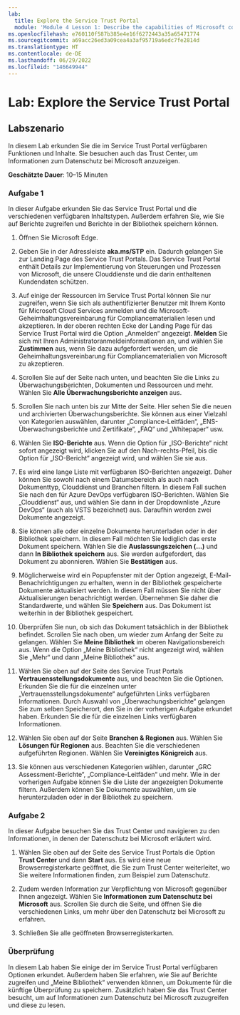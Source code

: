```yaml
---
lab:
  title: Explore the Service Trust Portal
  module: 'Module 4 Lesson 1: Describe the capabilities of Microsoft compliance solutions: Describe the compliance management capabilities of Microsoft'
ms.openlocfilehash: e760110f587b385e4e16f6272443a35a65471774
ms.sourcegitcommit: a69acc26ed3a09cea4a3af95719a6edc7fe2814d
ms.translationtype: HT
ms.contentlocale: de-DE
ms.lasthandoff: 06/29/2022
ms.locfileid: "146649944"
---
```

# <a name="lab-explore-the-service-trust-portal"></a>Lab: Explore the Service Trust Portal

## <a name="lab-scenario"></a>Labszenario

In diesem Lab erkunden Sie die im Service Trust Portal verfügbaren Funktionen und Inhalte. Sie besuchen auch das Trust Center, um Informationen zum Datenschutz bei Microsoft anzuzeigen.

**Geschätzte Dauer**: 10–15 Minuten

### <a name="task-1"></a>Aufgabe 1

In dieser Aufgabe erkunden Sie das Service Trust Portal und die verschiedenen verfügbaren Inhaltstypen. Außerdem erfahren Sie, wie Sie auf Berichte zugreifen und Berichte in der Bibliothek speichern können.

1. Öffnen Sie Microsoft Edge.

1. Geben Sie in der Adressleiste **aka.ms/STP** ein.  Dadurch gelangen Sie zur Landing Page des Service Trust Portals. Das Service Trust Portal enthält Details zur Implementierung von Steuerungen und Prozessen von Microsoft, die unsere Clouddienste und die darin enthaltenen Kundendaten schützen.

1. Auf einige der Ressourcen im Service Trust Portal können Sie nur zugreifen, wenn Sie sich als authentifizierter Benutzer mit Ihrem Konto für Microsoft Cloud Services anmelden und die Microsoft-Geheimhaltungsvereinbarung für Compliancematerialien lesen und akzeptieren. In der oberen rechten Ecke der Landing Page für das Service Trust Portal wird die Option „Anmelden“ angezeigt.  **Melden** Sie sich mit Ihren Administratoranmeldeinformationen an, und wählen Sie **Zustimmen** aus, wenn Sie dazu aufgefordert werden, um die Geheimhaltungsvereinbarung für Compliancematerialien von Microsoft zu akzeptieren.

1. Scrollen Sie auf der Seite nach unten, und beachten Sie die Links zu Überwachungsberichten, Dokumenten und Ressourcen und mehr.  Wählen Sie **Alle Überwachungsberichte anzeigen** aus.

1. Scrollen Sie nach unten bis zur Mitte der Seite. Hier sehen Sie die neuen und archivierten Überwachungsberichte.  Sie können aus einer Vielzahl von Kategorien auswählen, darunter „Compliance-Leitfäden“, „ENS-Überwachungsberichte und Zertifikate“, „FAQ“ und „Whitepaper“ usw.

1. Wählen Sie **ISO-Berichte** aus.  Wenn die Option für „ISO-Berichte“ nicht sofort angezeigt wird, klicken Sie auf den Nach-rechts-Pfeil, bis die Option für „ISO-Bericht“ angezeigt wird, und wählen Sie sie aus.

1. Es wird eine lange Liste mit verfügbaren ISO-Berichten angezeigt. Daher können Sie sowohl nach einem Datumsbereich als auch nach Dokumenttyp, Clouddienst und Branchen filtern.  In diesem Fall suchen Sie nach den für Azure DevOps verfügbaren ISO-Berichten.  Wählen Sie „Clouddienst“ aus, und wählen Sie dann in der Dropdownliste „Azure DevOps“ (auch als VSTS bezeichnet) aus.  Daraufhin werden zwei Dokumente angezeigt.

1. Sie können alle oder einzelne Dokumente herunterladen oder in der Bibliothek speichern.  In diesem Fall möchten Sie lediglich das erste Dokument speichern.  Wählen Sie die **Auslassungszeichen (...)** und dann **In Bibliothek speichern** aus.  Sie werden aufgefordert, das Dokument zu abonnieren. Wählen Sie **Bestätigen** aus.

1. Möglicherweise wird ein Popupfenster mit der Option angezeigt, E-Mail-Benachrichtigungen zu erhalten, wenn in der Bibliothek gespeicherte Dokumente aktualisiert werden.  In diesem Fall müssen Sie nicht über Aktualisierungen benachrichtigt werden. Übernehmen Sie daher die Standardwerte, und wählen Sie **Speichern** aus.  Das Dokument ist weiterhin in der Bibliothek gespeichert.

1. Überprüfen Sie nun, ob sich das Dokument tatsächlich in der Bibliothek befindet. Scrollen Sie nach oben, um wieder zum Anfang der Seite zu gelangen.  Wählen Sie **Meine Bibliothek** im oberen Navigationsbereich aus.  Wenn die Option „Meine Bibliothek“ nicht angezeigt wird, wählen Sie „Mehr“ und dann „Meine Bibliothek“ aus.

1. Wählen Sie oben auf der Seite des Service Trust Portals **Vertrauensstellungsdokumente** aus, und beachten Sie die Optionen. Erkunden Sie die für die einzelnen unter „Vertrauensstellungsdokumente“ aufgeführten Links verfügbaren Informationen. Durch Auswahl von „Überwachungsberichte“ gelangen Sie zum selben Speicherort, den Sie in der vorherigen Aufgabe erkundet haben.  Erkunden Sie die für die einzelnen Links verfügbaren Informationen.

1. Wählen Sie oben auf der Seite **Branchen & Regionen** aus.  Wählen Sie **Lösungen für Regionen** aus. Beachten Sie die verschiedenen aufgeführten Regionen.  Wählen Sie **Vereinigtes Königreich** aus.  

1. Sie können aus verschiedenen Kategorien wählen,  darunter „GRC Assessment-Berichte“, „Compliance-Leitfäden“ und mehr.  Wie in der vorherigen Aufgabe können Sie die Liste der angezeigten Dokumente filtern. Außerdem können Sie Dokumente auswählen, um sie herunterzuladen oder in der Bibliothek zu speichern.

### <a name="task-2"></a>Aufgabe 2

In dieser Aufgabe besuchen Sie das Trust Center und navigieren zu den Informationen, in denen der Datenschutz bei Microsoft erläutert wird.

1. Wählen Sie oben auf der Seite des Service Trust Portals die Option **Trust Center** und dann **Start** aus. Es wird eine neue Browserregisterkarte geöffnet, die Sie zum Trust Center weiterleitet, wo Sie weitere Informationen finden, zum Beispiel zum Datenschutz.  

1. Zudem werden Information zur Verpflichtung von Microsoft gegenüber Ihnen angezeigt.  Wählen Sie **Informationen zum Datenschutz bei Microsoft** aus.  Scrollen Sie durch die Seite, und öffnen Sie die verschiedenen Links, um mehr über den Datenschutz bei Microsoft zu erfahren.

1. Schließen Sie alle geöffneten Browserregisterkarten.

### <a name="review"></a>Überprüfung

In diesem Lab haben Sie einige der im Service Trust Portal verfügbaren Optionen erkundet. Außerdem haben Sie erfahren, wie Sie auf Berichte zugreifen und „Meine Bibliothek“ verwenden können, um Dokumente für die künftige Überprüfung zu speichern.  Zusätzlich haben Sie das Trust Center besucht, um auf Informationen zum Datenschutz bei Microsoft zuzugreifen und diese zu lesen.
